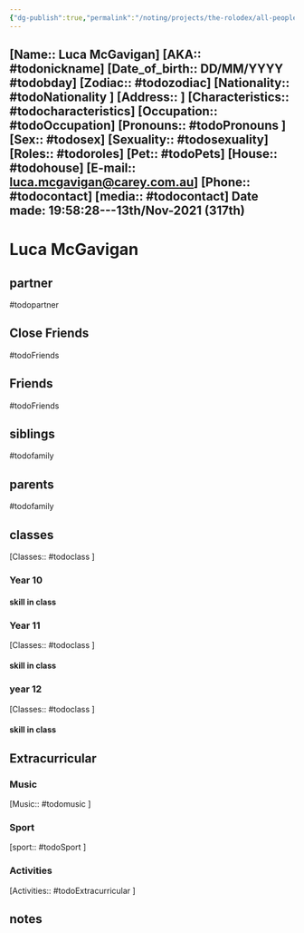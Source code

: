 ```yaml
---
{"dg-publish":true,"permalink":"/noting/projects/the-rolodex/all-people/students/luca-mc-gavigan/","dgHomeLink":true,"dgPassFrontmatter":false}
---
```


[Name:: Luca McGavigan]
[AKA:: #todonickname]
[Date_of_birth:: DD/MM/YYYY #todobday] 
[Zodiac:: #todozodiac] 
[Nationality:: #todoNationality ]
[Address:: ]
[Characteristics::  #todocharacteristics]
[Occupation:: #todoOccupation]
[Pronouns:: #todoPronouns ]
[Sex:: #todosex]
[Sexuality:: #todosexuality]
[Roles:: #todoroles]
[Pet:: #todoPets]
[House:: #todohouse]
[E-mail:: <luca.mcgavigan@carey.com.au>]
[Phone:: #todocontact]
[media:: #todocontact]
Date made: 19:58:28---13th/Nov-2021 (317th) 
---
# Luca McGavigan
## partner
#todopartner
## Close Friends
#todoFriends
## Friends
#todoFriends
## siblings
#todofamily
## parents
#todofamily
## classes
[Classes:: #todoclass ]
### Year 10
#### skill in class
### Year 11
[Classes:: #todoclass ]
#### skill in class
### year 12
[Classes:: #todoclass ]
#### skill in class
## Extracurricular
### Music
[Music:: #todomusic ]
### Sport
[sport:: #todoSport ]
### Activities
[Activities:: #todoExtracurricular ]
## notes
